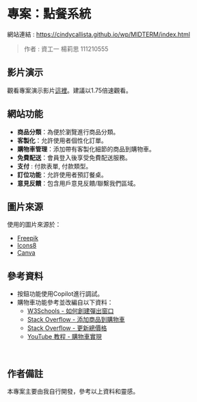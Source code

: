 # 專案：點餐系統

網站連結 : https://cindycallista.github.io/wp/MIDTERM/index.html
>作者 : 資工一 楊莉思 111210555

## 影片演示
觀看專案演示影片[這裡](https://www.youtube.com/watch?v=KgYL4_ZysAE)。建議以1.75倍速觀看。

## 網站功能
- **商品分類**：為便於瀏覽進行商品分類。
- **客製化**：允許使用者個性化訂單。
- **購物車管理**：添加帶有客製化細節的商品到購物車。
- **免費配送**：會員登入後享受免費配送服務。
- **支付** : 付款表單,  付款類型。
- **訂位功能**：允許使用者預訂餐桌。
- **意見反饋**：包含用戶意見反饋/聯繫我們區域。

## 圖片來源
使用的圖片來源於：
- [Freepik](https://www.freepik.com)
- [Icons8](https://icons8.com)
- [Canva](https://www.canva.com)

## 參考資料
- 按鈕功能使用Copilot進行調試。
- 購物車功能參考並改編自以下資料：
  - [W3Schools - 如何創建彈出窗口](https://www.w3schools.com/howto/howto_js_popup.asp)
  - [Stack Overflow - 添加商品到購物車](https://stackoverflow.com/questions/77217693/how-to-create-an-add-to-cart-button-and-update-the-product-to-a-table-correspo)
  - [Stack Overflow - 更新總價格](https://stackoverflow.com/questions/13418100/how-to-show-and-update-total-price-with-javascript)
  - [YouTube 教程 - 購物車實現](https://www.youtube.com/watch?v=sf_ac-dYh3w)
<br>

## 作者備註
本專案主要由我自行開發，參考以上資料和靈感。
